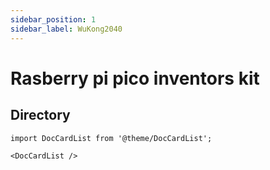 ```yaml
---
sidebar_position: 1
sidebar_label: WuKong2040
---
```


# Rasberry pi pico inventors kit

## Directory

```mdx-code-block
import DocCardList from '@theme/DocCardList';

<DocCardList />
```
